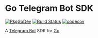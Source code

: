 # Go Telegram Bot SDK

[![PkgGoDev](https://pkg.go.dev/badge/github.com/62bot/telegram)](https://pkg.go.dev/github.com/62bot/telegram) [![Build Status](https://travis-ci.com/62bot/telegram.svg?branch=master)](https://travis-ci.com/62bot/telegram) [![codecov](https://codecov.io/gh/62bot/telegram/branch/master/graph/badge.svg)](https://codecov.io/gh/62bot/telegram)

A [Telegram Bot](https://core.telegram.org/bots) SDK for [Go](https://golang.org/).
